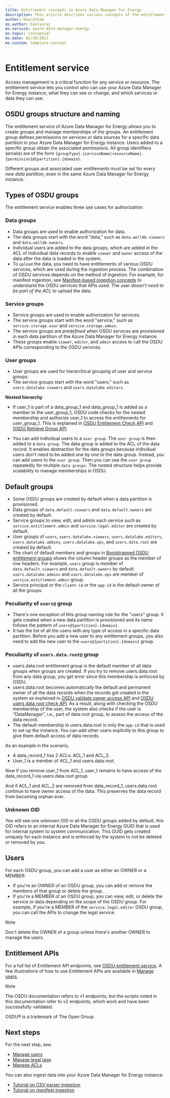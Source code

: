 ```yaml
---
title: Entitlement concepts in Azure Data Manager for Energy 
description: This article describes various concepts of the entitlement service in Azure Data Manager for Energy.
author: bharathim
ms.author: bselvaraj
ms.service: azure-data-manager-energy
ms.topic: conceptual
ms.date: 02/10/2023
ms.custom: template-concept
---
```


# Entitlement service

Access management is a critical function for any service or resource. The entitlement service lets you control who can use your Azure Data Manager for Energy instance, what they can see or change, and which services or data they can use.

## OSDU groups structure and naming

The entitlement service of Azure Data Manager for Energy allows you to create groups and manage memberships of the groups. An entitlement group defines permissions on services or data sources for a specific data partition in your Azure Data Manager for Energy instance. Users added to a specific group obtain the associated permissions. All group identifiers (emails) are of the form `{groupType}.{serviceName|resourceName}.{permission}@{partition}.{domain}`.

Different groups and associated user entitlements must be set for every *new data partition*, even in the same Azure Data Manager for Energy instance.

## Types of OSDU groups
The entitlement service enables three use cases for authorization:

### Data groups
- Data groups are used to enable authorization for data.
- The data groups start with the word "data," such as `data.welldb.viewers` and `data.welldb.owners`.
- Individual users are added to the data groups, which are added in the ACL of individual data records to enable `viewer` and `owner` access of the data after the data is loaded in the system.
- To `upload` the data, you need to have entitlements of various OSDU services, which are used during the ingestion process. The combination of OSDU services depends on the method of ingestion. For example, for manifest ingestion, see [Manifest-based ingestion concepts](concepts-manifest-ingestion.md) to understand the OSDU services that APIs used. The user *doesn't need to be part of the ACL* to upload the data.

### Service groups
- Service groups are used to enable authorization for services.
- The service groups start with the word "service," such as `service.storage.user` and `service.storage.admin`.
- The service groups are *predefined* when OSDU services are provisioned in each data partition of the Azure Data Manager for Energy instance.
- These groups enable `viewer`, `editor`, and `admin` access to call the OSDU APIs corresponding to the OSDU services.

### User groups
- User groups are used for hierarchical grouping of user and service groups.
- The service groups start with the word "users," such as `users.datalake.viewers` and `users.datalake.editors`.


**Nested hierarchy** 
- If user_1 is part of a data_group_1 and data_group_1 is added as a member to the user_group_1, OSDU code checks for the nested membership and authorize user_1 to access the entitlements for user_group_1. This is explained in [OSDU Entitlement Check API](https://community.opengroup.org/osdu/platform/system/storage/-/blob/master/storage-core/src/main/java/org/opengroup/osdu/storage/service/EntitlementsAndCacheServiceImpl.java?ref_type=heads#L105) and [OSDU Retrieve Group API](https://community.opengroup.org/osdu/platform/security-and-compliance/entitlements/-/blob/master/provider/entitlements-v2-azure/src/main/java/org/opengroup/osdu/entitlements/v2/azure/spi/gremlin/retrievegroup/RetrieveGroupRepoGremlin.java#:~:text=public%20ParentTreeDto%20loadAllParents(EntityNode%20memberNode)%20%7B).

- You can add individual users to a `user group`. The `user group` is then added to a `data group`. The data group is added to the ACL of the data record. It enables abstraction for the data groups because individual users don't need to be added one by one to the data group. Instead, you can add users to the `user group`. Then you can use the `user group` repeatedly for multiple `data groups`. The nested structure helps provide scalability to manage memberships in OSDU.

## Default groups
- Some OSDU groups are created by default when a data partition is provisioned. 
- Data groups of `data.default.viewers` and `data.default.owners` are created by default.
- Service groups to view, edit, and admin each service such as `service.entitlement.admin` and `service.legal.editor` are created by default.
- User groups of `users`, `users.datalake.viewers`, `users.datalake.editors`, `users.datalake.admins`, `users.datalake.ops`, and `users.data.root` are created by default.
- The chart of default members and groups in [Bootstrapped OSDU entitlement groups](https://community.opengroup.org/osdu/platform/deployment-and-operations/infra-azure-provisioning/-/blob/master/docs/osdu-entitlement-roles.md) shows the column header groups as the member of row headers. For example, `users` group is member of `data.default.viewers` and `data.default.owners` by default. `users.datalake.admins` and `users.datalake.ops` are member of `service.entitlement.admin` group.
- Service principal or the `client-id` or the `app-id` is the default owner of all the groups. 
  
### Peculiarity of `users@` group
- There's one exception of this group naming rule for the "users" group. It gets created when a new data partition is provisioned and its name follows the pattern of `users@{partition}.{domain}`.
- It has the list of all the users with any type of access in a specific data partition. Before you add a new user to any entitlement groups, you also need to add the new user to the `users@{partition}.{domain}` group.

### Peculiarity of `users.data.root@` group
- users.data.root entitlement group is the default member of all data groups when groups are created. If you try to remove users.data.root from any data group, you get error since this membership is enforced by OSDU.
- users.data.root becomes automatically the default and permanent owner of all the data records when the records get created in the system as explained in [OSDU validate owner access API](https://community.opengroup.org/osdu/platform/system/storage/-/blob/master/storage-core/src/main/java/org/opengroup/osdu/storage/service/DataAuthorizationService.java?ref_type=heads#L66) and [OSDU users data root check API](https://community.opengroup.org/osdu/platform/system/storage/-/blob/master/storage-core/src/main/java/org/opengroup/osdu/storage/service/EntitlementsAndCacheServiceImpl.java#L98). As a result, along with checking the OSDU membership of the user, the system also checks if the user is “DataManager”, i.e., part of data.root group, to assess the access of the data record.
- The default membership in users.data.root is only the `app-id` that is used to set up the instance. You can add other users explicitly to this group to give them default access of data records. 

As an example in the scenario, 
- A data_record_1 has 2 ACLs: ACL_1 and ACL_2.
- User_1 is a member of ACL_1 and users.data.root.
  
Now if you remove user_1 from  ACL_1, user_1 remains to have access of the data_record_1 via users.data.root group.

And if ACL_1 and ACL_2 are removed from data_record_1, users.data.root continue to have owner access of the data. This preserves the data record from becoming orphan ever.

### Unknown OID
You will see one unknown OID in all the OSDU groups added by default, this OID refers to an internal Azure Data Manager for Energy GUID that is used for internal system to system communication. This GUID gets created uniquely for each instance and is enforced by the system to not be deleted or removed by you.

## Users

For each OSDU group, you can add a user as either an OWNER or a MEMBER:

- If you're an OWNER of an OSDU group, you can add or remove the members of that group or delete the group.
- If you're a MEMBER of an OSDU group, you can view, edit, or delete the service or data depending on the scope of the OSDU group. For example, if you're a MEMBER of the `service.legal.editor` OSDU group, you can call the APIs to change the legal service.

> [!NOTE]
> Don't delete the OWNER of a group unless there's another OWNER to manage the users.



## Entitlement APIs

For a full list of Entitlement API endpoints, see [OSDU entitlement service](https://community.opengroup.org/osdu/platform/security-and-compliance/entitlements/-/tree/release/0.15/docs). A few illustrations of how to use Entitlement APIs are available in [Manage users](how-to-manage-users.md).

> [!NOTE]
> The OSDU documentation refers to v1 endpoints, but the scripts noted in this documentation refer to v2 endpoints, which work and have been successfully validated.

OSDU&reg; is a trademark of The Open Group.

## Next steps

For the next step, see:

- [Manage users](how-to-manage-users.md)
- [Manage legal tags](how-to-manage-legal-tags.md)
- [Manage ACLs](how-to-manage-acls.md)

You can also ingest data into your Azure Data Manager for Energy instance:

- [Tutorial on CSV parser ingestion](tutorial-csv-ingestion.md)
- [Tutorial on manifest ingestion](tutorial-manifest-ingestion.md)
